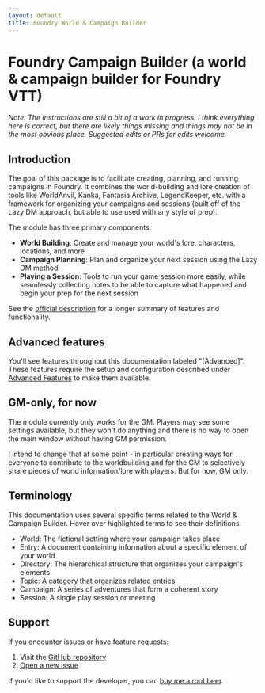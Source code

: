 ```yaml
---
layout: default
title: Foundry World & Campaign Builder
---
```

# Foundry Campaign Builder (a world & campaign builder for Foundry VTT)

*Note: The instructions are still a bit of a work in progress.  I think everything here is correct, but there are likely things missing and things may not be in the most obvious place.  Suggested edits or PRs for edits welcome.*

## Introduction
The goal of this package is to facilitate creating, planning, and running campaigns in Foundry.  It combines the world-building and lore creation of tools like WorldAnvil, Kanka, Fantasia Archive, LegendKeeper, etc. with a framework for organizing your campaigns and sessions (built off of the Lazy DM approach, but able to use used with any style of prep).

The module has three primary components:
- **World Building**: Create and manage your world's lore, characters, locations, and more
- **Campaign Planning**: Plan and organize your next session using the Lazy DM method
- **Playing a Session**: Tools to run your game session more easily, while seamlessly collecting notes to be able to capture what happened and begin your prep for the next session

See the [official description](https://github.com/dovrosenberg/fvtt-campaign-builder) for a longer summary of features and functionality.

## Advanced features
You'll see features throughout this documentation labeled "[Advanced]".  These features require the setup and configuration described under [Advanced Features](advanced-features.html) to make them available.

## GM-only, for now
The module currently only works for the GM.  Players may see some settings available, but they won't do anything and there is no way to open the main window without having GM permission.

I intend to change that at some point - in particular creating ways for everyone to contribute to the worldbuilding and for the GM to selectively share pieces of world information/lore with players.  But for now, GM only.

## Terminology
This documentation uses several specific terms related to the World & Campaign Builder. Hover over highlighted terms to see their definitions:

- World: The fictional setting where your campaign takes place
- Entry: A document containing information about a specific element of your world
- Directory: The hierarchical structure that organizes your campaign's elements
- Topic: A category that organizes related entries
- Campaign: A series of adventures that form a coherent story
- Session: A single play session or meeting

## Support

If you encounter issues or have feature requests:
1. Visit the [GitHub repository](https://github.com/dovrosenberg/fvtt-campaign-builder/issues)
2. [Open a new issue](https://github.com/dovrosenberg/fvtt-campaign-builder/issues/new/choose)

If you'd like to support the developer, you can [buy me a root beer](https://ko-fi.com/phloro).